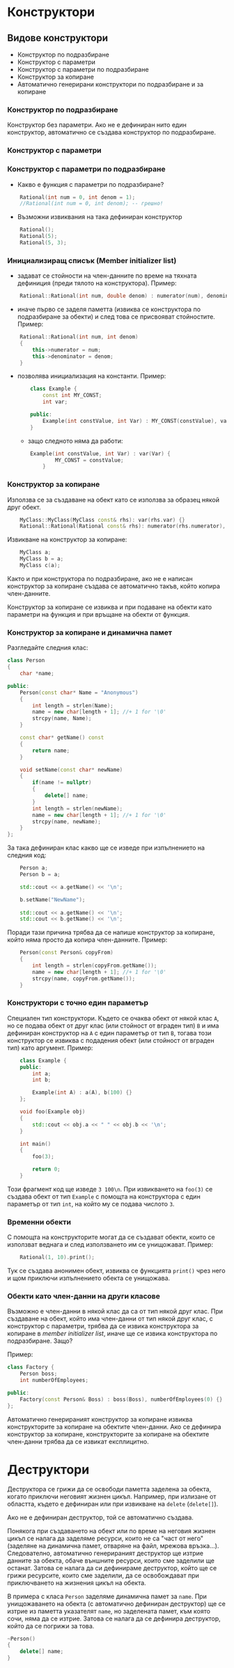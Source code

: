 # Конструктори

## Видове конструктори
- Конструктор по подразбиране
- Конструктор с параметри
- Конструктор с параметри по подразбиране
- Конструктор за копиране
- Автоматично генерирани конструктори по подразбиране и за копиране

### Конструктор по подразбиране
Конструктор без параметри. Ако не е дефиниран нито един конструктор, автоматично се създава конструктор по подразбиране.

### Конструктор с параметри

### Конструктор с параметри по подразбиране
- Какво е функция с параметри по подразбиране?  
```c++
    Rational(int num = 0, int denom = 1); 
    //Rational(int num = 0, int denom); -- грешно!
```
- Възможни извиквания на така дефиниран конструктор
```c++
    Rational();
    Rational(5);
    Rational(5, 3);
```

### Инициализиращ списък (Member initializer list)

- задават се стойности на член-данните по време на тяхната дефиниция (преди тялото на конструктора).
Пример:
```c++
    Rational::Rational(int num, double denom) : numerator(num), denominator(denom) {}
```
- иначе първо се заделя паметта (извиква се конструктора по подразбиране за обекти) и след това се присвояват стойностите. 
Пример:
```c++
    Rational::Rational(int num, int denom) 
    {   
        this->numerator = num;
        this->denominator = denom;
    }
```
- позволява инициализация на константи. Пример:
    ```c++
        class Example {
            const int MY_CONST;
            int var;

        public:
            Example(int constValue, int Var) : MY_CONST(constValue), var(Var) {}
        }
    ```
    - защо следното няма да работи:
    ```c++
        Example(int constValue, int Var) : var(Var) {
                MY_CONST = constValue;
            }
    ```

### Конструктор за копиране
Използва се за създаване на обект като се използва за образец някой друг обект.
```c++
    MyClass::MyClass(MyClass const& rhs): var(rhs.var) {}
    Rational::Rational(Rational const& rhs): numerator(rhs.numerator), denominator(rhs.denominator) {}
```

Извикване на конструктор за копиране:
```c++
    MyClass a;
    MyClass b = a;
    MyClass c(a);
```

Както и при конструктора по подразбиране, ако не е написан конструктор за копиране създава се автоматично такъв, който копира член-данните.

Конструктор за копиране се извиква и при подаване на обекти като параметри на функция и при връщане на обекти от функция.

### Конструктор за копиране и динамична памет

Разгледайте следния клас:
```c++
class Person
{
    char *name;

public:
    Person(const char* Name = "Anonymous") 
    {
        int length = strlen(Name);
        name = new char[length + 1]; //+ 1 for '\0'
        strcpy(name, Name);
    }

    const char* getName() const 
    {
        return name;
    }

    void setName(const char* newName) 
    {
        if(name != nullptr) 
        {
            delete[] name;
        }
        int length = strlen(newName);
        name = new char[length + 1]; //+ 1 for '\0'
        strcpy(name, newName);
    }
};
```

За така дефиниран клас какво ще се изведе при изпълнението на следния код:

```c++
    Person a;
    Person b = a;

    std::cout << a.getName() << '\n';

    b.setName("NewName");
    
    std::cout << a.getName() << '\n';
    std::cout << b.getName() << '\n';
```

Поради тази причина трябва да се напише конструктор за копиране, който няма просто да копира член-данните. 
Пример:
```c++
    Person(const Person& copyFrom)
    {
        int length = strlen(copyFrom.getName());
        name = new char[length + 1]; //+ 1 for '\0'
        strcpy(name, copyFrom.getName());
    }
```

### Конструктори с точно един параметър
Специален тип конструктори. Където се очаква обект от някой клас `A`, но се подава обект от друг клас (или стойност от вграден тип) `B` и има дефиниран конструктор на `A` с един параметър от тип `B`, тогава този конструктор се извиква с подадения обект (или стойност от вграден тип) като аргумент. 
Пример:
```c++
    class Example {
    public:
        int a;
        int b;

        Example(int A) : a(A), b(100) {} 
    };

    void foo(Example obj) 
    {
        std::cout << obj.a << " " << obj.b << '\n';
    }

    int main()
    {
        foo(3);

        return 0;
    }
```
Този фрагмент код ще изведе ``3 100\n``. 
При извикването на `foo(3)` се създава обект от тип `Example` с помощта на конструктора с един параметър от тип `int`, на който му се подава числото `3`.

### Временни обекти
С помощта на конструкторите могат да се създават обекти, които се използват веднага и след използването им се унищожават.
Пример:
```c++
    Rational(1, 10).print();
```
Тук се създава анонимен обект, извиква се функцията `print()` чрез него и щом приключи изпълнението обекта се унищожава. 

### Обекти като член-данни на други класове
Възможно е член-данни в някой клас да са от тип някой друг клас.
При създаване на обект, който има член-данни от тип някой друг клас, с конструктор с параметри, трябва да се извика конструктора за копиране в *member initializer list*, иначе ще се извика конструктора по подразбиране. Защо?

Пример:
```c++
class Factory {
    Person boss;
    int numberOfEmployees;

public:
    Factory(const Person& Boss) : boss(Boss), numberOfEmployees(0) {}
};
```

Автоматично генерираният конструктор за копиране извиква конструкторите за копиране на обектите член-данни. Ако се дефинира конструктор за копиране, конструкторите за копиране на обектите член-данни трябва да се извикат експлицитно.

# Деструктори
Деструктора се грижи да се освободи паметта заделена за обекта, когато приключи неговият жизнен цикъл. Например, при излизане от областта, където е дефиниран или при извикване на `delete` (`delete[]`).

Ако не е дефиниран деструктор, той се автоматично създава.

Понякога при създаването на обект или по време на неговия жизнен цикъл се налага да заделяме ресурси, които не са "част от него" (заделяне на динамична памет, отваряне на файл, мрежова връзка...). Следователно, автоматично генерираният деструктор ще изтрие данните за обекта, обаче външните ресурси, които сме заделили ще останат. Затова се налага да си дефинираме деструктор, който ще се грижи ресурсите, които сме заделили, да се освобождават при приключването на жизнения цикъл на обекта.

В примера с класа `Person` заделяме динамична памет за `name`. При унищожаването на обекта (с автоматично дефиниран деструктор) ще се изтрие из паметта указателят `name`, но заделената памет, към която сочи, няма да се изтрие. Затова се налага да се дефинира деструктор, който да се погрижи за това.

```c++
~Person() 
{
    delete[] name;
}
```